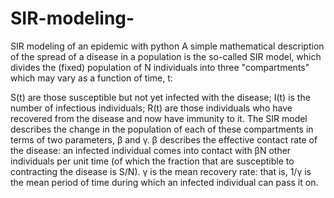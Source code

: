 # SIR-modeling-
SIR modeling of an epidemic with python
A simple mathematical description of the spread of a disease in a population is the so-called SIR model, which divides the (fixed) population of N individuals into three "compartments" which may vary as a function of time, t:

S(t) are those susceptible but not yet infected with the disease;
I(t) is the number of infectious individuals;
R(t) are those individuals who have recovered from the disease and now have immunity to it.
The SIR model describes the change in the population of each of these compartments in terms of two parameters, β and γ. β describes the effective contact rate of the disease: an infected individual comes into contact with βN other individuals per unit time (of which the fraction that are susceptible to contracting the disease is S/N). γ is the mean recovery rate: that is, 1/γ is the mean period of time during which an infected individual can pass it on.
